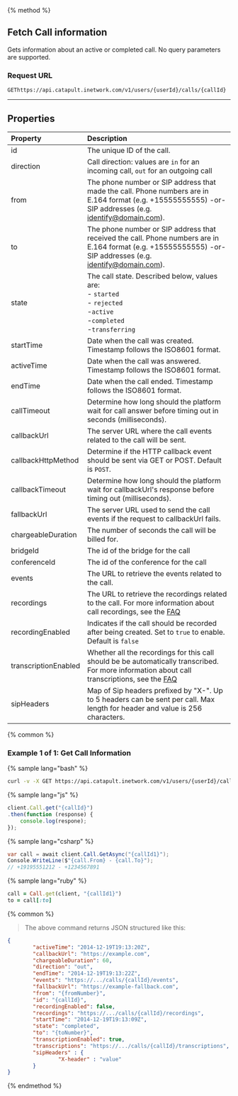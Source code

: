 {% method %}

## Fetch Call information
Gets information about an active or completed call. No query parameters are supported.

### Request URL

<code class="get">GET</code>`https://api.catapult.inetwork.com/v1/users/{userId}/calls/{callId}`

---

## Properties
| Property             | Description                                                                                                                                                                                    |
|:---------------------|:-----------------------------------------------------------------------------------------------------------------------------------------------------------------------------------------------|
| id                   | The unique ID of the call.                                                                                                                                                                     |
| direction            | Call direction: values are `in` for an incoming call, `out` for an outgoing call                                                                                                               |
| from                 | The phone number or SIP address that made the call. Phone numbers are in E.164 format (e.g. +15555555555) -or- SIP addresses (e.g. identify@domain.com).                                       |
| to                   | The phone number or SIP address that received the call. Phone numbers are in E.164 format (e.g. +15555555555) -or- SIP addresses (e.g. identify@domain.com).                                   |
| state                | The call state. Described below, values are:<br> - `started` <br> - `rejected`<br> -`active`<br> -`completed`<br> -`transferring`                                                              |
| startTime            | Date when the call was created. Timestamp follows the ISO8601 format.                                                                                                                          |
| activeTime           | Date when the call was answered. Timestamp follows the ISO8601 format.                                                                                                                         |
| endTime              | Date when the call ended. Timestamp follows the ISO8601 format.                                                                                                                                |
| callTimeout          | Determine how long should the platform wait for call answer before timing out in seconds (milliseconds).                                                                                       |
| callbackUrl          | The server URL where the call events related to the call will be sent.                                                                                                                         |
| callbackHttpMethod   | Determine if the HTTP callback event should be sent via GET or POST. Default is `POST`. |
| callbackTimeout      | Determine how long should the platform wait for callbackUrl's response before timing out (milliseconds).                                                                                       |
| fallbackUrl          | The server URL used to send the call events if the request to callbackUrl fails.                                                                                                               |
| chargeableDuration   | The number of seconds the call will be billed for.                                                                                                                                             |
| bridgeId             | The id of the bridge for the call                                                                                                                                                              |
| conferenceId         | The id of the conference for the call                                                                                                                                                          |
| events               | The URL to retrieve the events related to the call.                                                                                                                                            |
| recordings           | The URL to retrieve the recordings related to the call. For more information about call recordings, see the <a href="https://dev.bandwidth.com/faq/#voice">FAQ</a>                              |
| recordingEnabled     | Indicates if the call should be recorded after being created. Set to `true` to enable. Default is `false`                                                                                      |
| transcriptionEnabled | Whether all the recordings for this call should be be automatically transcribed. For more information about call transcriptions, see the <a href="https://dev.bandwidth.com/faq/#voice">FAQ</a> |
| sipHeaders           | Map of Sip headers prefixed by "X-". Up to 5 headers can be sent per call. Max length for header and value is 256 characters.                                                                  |


{% common %}

### Example 1 of 1: Get Call Information

{% sample lang="bash" %}

```bash
curl -v -X GET https://api.catapult.inetwork.com/v1/users/{userId}/calls/{callId} -u {token}:{secret} -H "Content-type: application/json"
```

{% sample lang="js" %}

```js
client.Call.get("{callId}")
.then(function (response) {
	console.log(respone);
});
```

{% sample lang="csharp" %}

```csharp
var call = await client.Call.GetAsync("{callId1}");
Console.WriteLine($"{call.From} - {call.To}");
// +19195551212 - +1234567891

```

{% sample lang="ruby" %}

```ruby
call = Call.get(client, "{callId1}")
to = call[:to]
```
{% common %}

> The above command returns JSON structured like this:

```json
{
		"activeTime": "2014-12-19T19:13:20Z",
		"callbackUrl": "https://example.com",
		"chargeableDuration": 60,
		"direction": "out",
		"endTime": "2014-12-19T19:13:22Z",
		"events": "https://.../calls/{callId}/events",
		"fallbackUrl": "https://example-fallback.com",
		"from": "{fromNumber}",
		"id": "{callId}",
		"recordingEnabled": false,
		"recordings": "https://.../calls/{callId}/recordings",
		"startTime": "2014-12-19T19:13:09Z",
		"state": "completed",
		"to": "{toNumber}",
		"transcriptionEnabled": true,
		"transcriptions": "https://.../calls/{callId}/transcriptions",
		"sipHeaders" : {
				"X-header" : "value"
		}
}
```
{% endmethod %}
